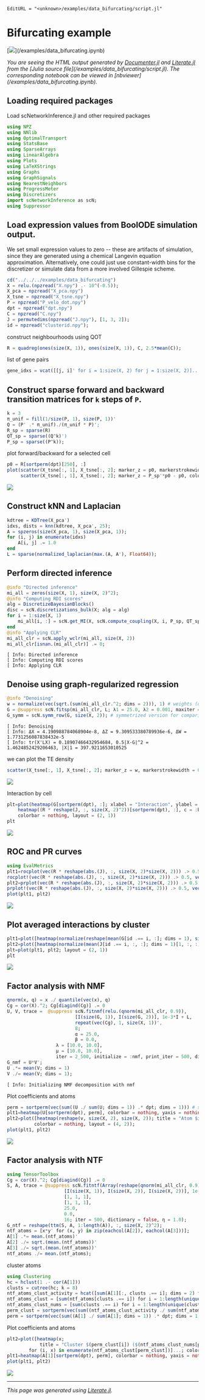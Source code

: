```@meta
EditURL = "<unknown>/examples/data_bifurcating/script.jl"
```

# Bifurcating example

[![](https://img.shields.io/badge/show-nbviewer-579ACA.svg)](<unknown>/examples/data_bifurcating.ipynb)

*You are seeing the
HTML output generated by [Documenter.jl](https://github.com/JuliaDocs/Documenter.jl) and
[Literate.jl](https://github.com/fredrikekre/Literate.jl) from the
[Julia source file](<unknown>/examples/data_bifurcating/script.jl).
The corresponding notebook can be viewed in [nbviewer](<unknown>/examples/data_bifurcating.ipynb).*

## Loading required packages
Load scNetworkInference.jl and other required packages

````julia
using NPZ
using NNlib
using OptimalTransport
using StatsBase
using SparseArrays
using LinearAlgebra
using Plots
using LaTeXStrings
using Graphs
using GraphSignals
using NearestNeighbors
using ProgressMeter
using Discretizers
import scNetworkInference as scN;
using Suppressor
````

## Load expression values from BoolODE simulation output.
We set small expression values to zero -- these are artifacts of simulation, since they are generated
using a chemical Langevin equation approximation. Alternatively, one could just use constant-width bins
for the discretizer or simulate data from a more involved Gillespie scheme.

````julia
cd("../../../examples/data_bifurcating")
X = relu.(npzread("X.npy") .- 10^(-0.5));
X_pca = npzread("X_pca.npy")
X_tsne = npzread("X_tsne.npy")
P = npzread("P_velo_dot.npy")
dpt = npzread("dpt.npy")
C = npzread("C.npy")
J = permutedims(npzread("J.npy"), [1, 3, 2]);
id = npzread("clusterid.npy");
````

construct neighbourhoods using QOT

````julia
R = quadreg(ones(size(X, 1)), ones(size(X, 1)), C, 2.5*mean(C));
````

list of gene pairs

````julia
gene_idxs = vcat([[j, i]' for i = 1:size(X, 2) for j = 1:size(X, 2)]...);
````

## Construct sparse forward and backward transition matrices for `k` steps of `P`.

````julia
k = 3
π_unif = fill(1/size(P, 1), size(P, 1))'
Q = (P' .* π_unif)./(π_unif * P)';
R_sp = sparse(R)
QT_sp = sparse((Q^k)')
P_sp = sparse((P^k));
````

plot forward/backward for a selected cell

````julia
p0 = R[sortperm(dpt)[250], :]
plot(scatter(X_tsne[:, 1], X_tsne[:, 2]; marker_z = p0, markerstrokewidth = 0, alpha = 0.25, title = L"π_0"),
     scatter(X_tsne[:, 1], X_tsne[:, 2]; marker_z = P_sp'*p0 - p0, color = :bwr, clim = (-0.0025, 0.0025), markerstrokewidth = 0.25, alpha = 0.25, title = L"π_{1} - π_{-1}"); legend = nothing)
````
![](data_bifurcating-13.svg)

## Construct kNN and Laplacian

````julia
kdtree = KDTree(X_pca')
idxs, dists = knn(kdtree, X_pca', 25);
A = spzeros(size(X_pca, 1), size(X_pca, 1));
for (i, j) in enumerate(idxs)
    A[i, j] .= 1.0
end
L = sparse(normalized_laplacian(max.(A, A'), Float64));
````

## Perform directed inference

````julia
@info "Directed inference"
mi_all = zeros(size(X, 1), size(X, 2)^2);
@info "Computing RDI scores"
alg = DiscretizeBayesianBlocks()
disc = scN.discretizations_bulk(X; alg = alg)
for i = 1:size(X, 1)
    mi_all[i, :] = scN.get_MI(X, scN.compute_coupling(X, i, P_sp, QT_sp, R_sp), gene_idxs[:, 1], gene_idxs[:, 2]; disc = disc, alg = alg)
end
@info "Applying CLR"
mi_all_clr = scN.apply_wclr(mi_all, size(X, 2))
mi_all_clr[isnan.(mi_all_clr)] .= 0;
````

````
[ Info: Directed inference
[ Info: Computing RDI scores
[ Info: Applying CLR

````

## Denoise using graph-regularized regression

````julia
@info "Denoising"
w = normalize(vec(sqrt.(sum(mi_all_clr.^2; dims = 2))), 1) # weights (optional)
G = @suppress scN.fitsp(mi_all_clr, L; λ1 = 25.0, λ2 = 0.001, maxiter = 500);
G_symm = scN.symm_row(G, size(X, 2)); # symmetrized version for comparison to undirected methods
````

````
[ Info: Denoising
[ Info: ΔX = 4.190988784068904e-8, ΔZ = 9.309533380789936e-6, ΔW = 1.7731256087838432e-5
[ Info: tr(X'LX) = 0.18907466432954684, 0.5|X-G|^2 = 1.4624852429206463, |X|1 = 397.9211653010525

````

we can plot the TE density

````julia
scatter(X_tsne[:, 1], X_tsne[:, 2]; marker_z = w, markerstrokewidth = 0, clim = (0, quantile(w, 0.995)), alpha = 0.5)
````
![](data_bifurcating-21.svg)

Interaction by cell

````julia
plt=plot(heatmap(G[sortperm(dpt), :]; xlabel = "Interaction", ylabel = "Cell", c = cgrad([:white, :black]), clim = (0, quantile(vec(G), 0.995))),
    heatmap((R * reshape(J, :, size(X, 2)^2))[sortperm(dpt), :], c = :bwr, clim = (-1.5, 1.5); xlabel = "Interaction", ylabel = "Cell"),
    colorbar = nothing, layout = (2, 1))
plt
````
![](data_bifurcating-23.svg)

## ROC and PR curves

````julia
using EvalMetrics
plt1=rocplot(vec(R * reshape(abs.(J), :, size(X, 2)*size(X, 2))) .> 0.5, vec(G); label = "locaTE");
rocplot!(vec(R * reshape(abs.(J), :, size(X, 2)*size(X, 2))) .> 0.5, vec(mi_all); label = "Raw TE");
plt2=prplot(vec(R * reshape(abs.(J), :, size(X, 2)*size(X, 2))) .> 0.5, vec(G); label = "locaTE");
prplot!(vec(R * reshape(abs.(J), :, size(X, 2)*size(X, 2))) .> 0.5, vec(mi_all); label = "Raw TE");
plot(plt1, plt2)
````
![](data_bifurcating-25.svg)

## Plot averaged interactions by cluster

````julia
plt1=plot([heatmap(normalize(reshape(mean(G[id .== i, :]; dims = 1), size(X, 2), size(X, 2)), Inf), c = cgrad([:white,  :black]), title = "Cluster $i", clim = (0, 0.75), ylabel = i == 0 ? "Recovered" : "") for i in sort(unique(id))]...; layout = (1, 3), colorbar = nothing)
plt2=plot([heatmap(normalize(mean(J[id .== i, :, :]; dims = 1)[1, :, :], Inf); c = :bwr, clim = (-1.25, 1.25), ylabel = i == 0 ? "True" : "") for i in sort(unique(id))]...; layout = (1, 3), colorbar = nothing)
plt=plot(plt1, plt2; layout = (2, 1))
plt
````
![](data_bifurcating-27.svg)

## Factor analysis with NMF

````julia
qnorm(x, q) = x ./ quantile(vec(x), q)
Cg = cor(X).^2; Cg[diagind(Cg)] .= 0
U, V, trace =  @suppress scN.fitnmf(relu.(qnorm(mi_all_clr, 0.9)),
                         [I(size(G, 1)), I(size(G, 2))], 1e-3*I + L,
                         repeat(vec(Cg), 1, size(X, 1))',
                         8;
                         α = 25.0,
                         β = 0.0,
                  λ = [10.0, 10.0],
                  μ = [10.0, 10.0],
                  iter = 2_500, initialize = :nmf, print_iter = 500, dictionary = false, η = 1.0);
G_nmf = U*V';
U .*= mean(V; dims = 1)
V ./= mean(V; dims = 1);
````

````
[ Info: Initializing NMF decomposition with nmf

````

Plot coefficients and atoms

````julia
perm = sortperm(vec(sum((U ./ sum(U; dims = 1)) .* dpt; dims = 1))) # sort atoms by order of activation
plt1=heatmap(U[sortperm(dpt), perm], colorbar = nothing, yaxis = nothing, title = "Coefficients", xticks = (1:size(U, 2)), xlabel = "Atom", c = :viridis);
plt2=plot([heatmap(reshape(v, size(X, 2), size(X, 2)); title = "Atom $i", axis = nothing, clim = (0, quantile(vec(V), 0.99)), c = :viridis) for (i, v) in enumerate(eachcol(V[:, perm]))]...;
          colorbar = nothing, layout = (4, 2));
plot(plt1, plt2)
````
![](data_bifurcating-31.svg)

## Factor analysis with NTF

````julia
using TensorToolbox
Cg = cor(X).^2; Cg[diagind(Cg)] .= 0
S, A, trace = @suppress scN.fitntf(Array(reshape(qnorm(mi_all_clr, 0.9), :, size(X, 2), size(X, 2))),
                     [I(size(X, 1)), I(size(X, 2)), I(size(X, 2))], 1e-3*I + L, repeat(reshape(Cg, 1, size(X, 2), size(X, 2)), size(X, 1)),
                     [1, 1, 1],
                     [1, 1, 1],
                     25.0,
                     0.0,
                     16; iter = 500, dictionary = false, η = 1.0);
G_ntf = reshape(ttm(S, A, 1:length(A)), :, size(X, 2)^2);
ntf_atoms = [x*y' for (x, y) in zip(eachcol(A[2]), eachcol(A[3]))];
A[1] .*= mean.(ntf_atoms)'
A[2] ./= sqrt.(mean.(ntf_atoms))'
A[3] ./= sqrt.(mean.(ntf_atoms))'
ntf_atoms ./= mean.(ntf_atoms);
````

cluster atoms

````julia
using Clustering
hc = hclust(1 .- cor(A[1]))
clusts = cutree(hc; k = 8)
ntf_atoms_clust_activity = hcat([sum(A[1][:, clusts .== i]; dims = 2) for i = 1:length(unique(clusts))]...)
ntf_atoms_clust = [sum(ntf_atoms[clusts .== i]) for i = 1:length(unique(clusts))];
ntf_atoms_clust_nums = [sum(clusts .== i) for i = 1:length(unique(clusts))];
perm_clust = sortperm(vec(sum((ntf_atoms_clust_activity ./ sum(ntf_atoms_clust_activity; dims = 1)) .* dpt; dims = 1)))
perm = sortperm(vec(sum((A[1] ./ sum(A[1]; dims = 1)) .* dpt; dims = 1)));
````

Plot coefficients and atoms

````julia
plt2=plot([heatmap(x;
            title = "Cluster $(perm_clust[i]) ($(ntf_atoms_clust_nums[perm_clust[i]]))", axis = nothing, titlefontsize = 12, clim = (0, quantile(vec(hcat(ntf_atoms...)), 0.999)), c = :viridis)
        for (i, x) in enumerate(ntf_atoms_clust[perm_clust])]...; colorbar = nothing, layout = (4, 2));
plt1=heatmap(A[1][sortperm(dpt), perm], colorbar = nothing, yaxis = nothing, title = "Coefficients", xticks = (1:size(A[1], 2), clusts[perm]), xlabel = "Cluster", c = :viridis);
plot(plt1, plt2)
````
![](data_bifurcating-37.svg)

---

*This page was generated using [Literate.jl](https://github.com/fredrikekre/Literate.jl).*

